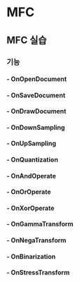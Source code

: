 # MFC

## MFC 실습


### 기능
#### - OnOpenDocument
#### - OnSaveDocument
#### - OnDrawDocument
#### - OnDownSampling
#### - OnUpSampling
#### - OnQuantization
#### - OnAndOperate
#### - OnOrOperate
#### - OnXorOperate
#### - OnGammaTransform
#### - OnNegaTransform
#### - OnBinarization
#### - OnStressTransform
